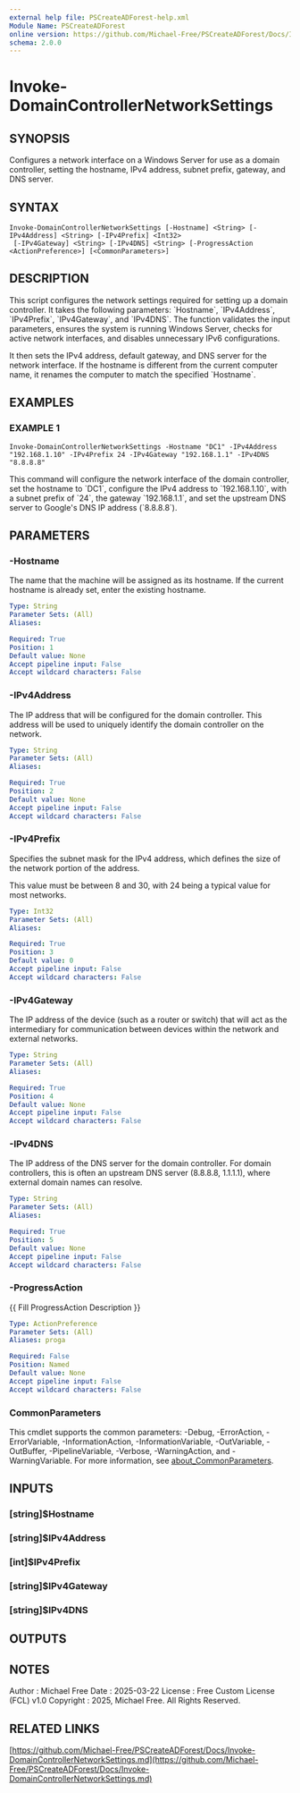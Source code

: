 ```yaml
---
external help file: PSCreateADForest-help.xml
Module Name: PSCreateADForest
online version: https://github.com/Michael-Free/PSCreateADForest/Docs/Invoke-DomainControllerNetworkSettings.md
schema: 2.0.0
---
```


# Invoke-DomainControllerNetworkSettings

## SYNOPSIS
Configures a network interface on a Windows Server for use as a domain controller, setting
the hostname, IPv4 address, subnet prefix, gateway, and DNS server.

## SYNTAX

```
Invoke-DomainControllerNetworkSettings [-Hostname] <String> [-IPv4Address] <String> [-IPv4Prefix] <Int32>
 [-IPv4Gateway] <String> [-IPv4DNS] <String> [-ProgressAction <ActionPreference>] [<CommonParameters>]
```

## DESCRIPTION
This script configures the network settings required for setting up a domain controller. 
It
takes the following parameters: \`Hostname\`, \`IPv4Address\`, \`IPv4Prefix\`, \`IPv4Gateway\`,
and \`IPv4DNS\`.
The function validates the input parameters, ensures the system is running
Windows Server, checks for active network interfaces, and disables unnecessary IPv6 configurations.

It then sets the IPv4 address, default gateway, and DNS server for the network interface.
If the
hostname is different from the current computer name, it renames the computer to match the
specified \`Hostname\`.

## EXAMPLES

### EXAMPLE 1
```
Invoke-DomainControllerNetworkSettings -Hostname "DC1" -IPv4Address "192.168.1.10" -IPv4Prefix 24 -IPv4Gateway "192.168.1.1" -IPv4DNS "8.8.8.8"
```

This command will configure the network interface of the domain controller, set the hostname
to \`DC1\`, configure the IPv4 address to \`192.168.1.10\`, with a subnet prefix of \`24\`, the
gateway \`192.168.1.1\`, and set the upstream DNS server to Google's DNS IP address (\`8.8.8.8\`).

## PARAMETERS

### -Hostname
The name that the machine will be assigned as its hostname.
If the current hostname is already set, enter the existing hostname.

```yaml
Type: String
Parameter Sets: (All)
Aliases:

Required: True
Position: 1
Default value: None
Accept pipeline input: False
Accept wildcard characters: False
```

### -IPv4Address
The IP address that will be configured for the domain controller.
This address will be used to
uniquely identify the domain controller on the network.

```yaml
Type: String
Parameter Sets: (All)
Aliases:

Required: True
Position: 2
Default value: None
Accept pipeline input: False
Accept wildcard characters: False
```

### -IPv4Prefix
Specifies the subnet mask for the IPv4 address, which defines the size of the network portion
of the address.

This value must be between 8 and 30, with 24 being a typical value for most networks.

```yaml
Type: Int32
Parameter Sets: (All)
Aliases:

Required: True
Position: 3
Default value: 0
Accept pipeline input: False
Accept wildcard characters: False
```

### -IPv4Gateway
The IP address of the device (such as a router or switch) that will act as the intermediary
for communication between devices within the network and external networks.

```yaml
Type: String
Parameter Sets: (All)
Aliases:

Required: True
Position: 4
Default value: None
Accept pipeline input: False
Accept wildcard characters: False
```

### -IPv4DNS
The IP address of the DNS server for the domain controller.
For domain controllers, this is
often an upstream DNS server (8.8.8.8, 1.1.1.1), where external domain names can resolve.

```yaml
Type: String
Parameter Sets: (All)
Aliases:

Required: True
Position: 5
Default value: None
Accept pipeline input: False
Accept wildcard characters: False
```

### -ProgressAction
{{ Fill ProgressAction Description }}

```yaml
Type: ActionPreference
Parameter Sets: (All)
Aliases: proga

Required: False
Position: Named
Default value: None
Accept pipeline input: False
Accept wildcard characters: False
```

### CommonParameters
This cmdlet supports the common parameters: -Debug, -ErrorAction, -ErrorVariable, -InformationAction, -InformationVariable, -OutVariable, -OutBuffer, -PipelineVariable, -Verbose, -WarningAction, and -WarningVariable. For more information, see [about_CommonParameters](http://go.microsoft.com/fwlink/?LinkID=113216).

## INPUTS

### [string]$Hostname
### [string]$IPv4Address
### [int]$IPv4Prefix
### [string]$IPv4Gateway
### [string]$IPv4DNS
## OUTPUTS

## NOTES
Author      : Michael Free
Date        : 2025-03-22
License     : Free Custom License (FCL) v1.0
Copyright   : 2025, Michael Free.
All Rights Reserved.

## RELATED LINKS

[https://github.com/Michael-Free/PSCreateADForest/Docs/Invoke-DomainControllerNetworkSettings.md](https://github.com/Michael-Free/PSCreateADForest/Docs/Invoke-DomainControllerNetworkSettings.md)

